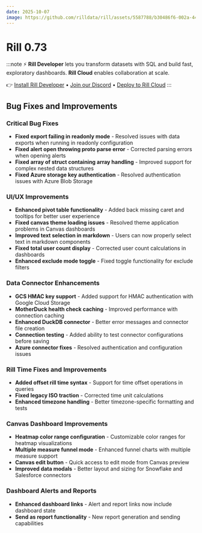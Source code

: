 ```yaml
---
date: 2025-10-07
image: https://github.com/rilldata/rill/assets/5587788/b30486f6-002a-445d-8a1b-955b6ec0066d
---
```


# Rill 0.73

:::note
⚡ **Rill Developer** lets you transform datasets with SQL and build fast, exploratory dashboards. **Rill Cloud** enables collaboration at scale.

👉 [Install Rill Developer](/get-started/install) • [Join our Discord](https://discord.gg/2ubRfjC7Rh) • [Deploy to Rill Cloud](/deploy/deploy-dashboard)
:::

## 


## Bug Fixes and Improvements

### Critical Bug Fixes

- **Fixed export failing in readonly mode** - Resolved issues with data exports when running in readonly configuration
- **Fixed alert open throwing proto parse error** - Corrected parsing errors when opening alerts
- **Fixed array of struct containing array handling** - Improved support for complex nested data structures
- **Fixed Azure storage key authentication** - Resolved authentication issues with Azure Blob Storage

### UI/UX Improvements

- **Enhanced pivot table functionality** - Added back missing caret and tooltips for better user experience
- **Fixed canvas theme loading issues** - Resolved theme application problems in Canvas dashboards
- **Improved text selection in markdown** - Users can now properly select text in markdown components
- **Fixed total user count display** - Corrected user count calculations in dashboards
- **Enhanced exclude mode toggle** - Fixed toggle functionality for exclude filters

### Data Connector Enhancements

- **GCS HMAC key support** - Added support for HMAC authentication with Google Cloud Storage
- **MotherDuck health check caching** - Improved performance with connection caching
- **Enhanced DuckDB connector** - Better error messages and connector file creation
- **Connection testing** - Added ability to test connector configurations before saving
- **Azure connector fixes** - Resolved authentication and configuration issues

### Rill Time Fixes and Improvements

- **Added offset rill time syntax** - Support for time offset operations in queries
- **Fixed legacy ISO traction** - Corrected time unit calculations
- **Enhanced timezone handling** - Better timezone-specific formatting and tests

### Canvas Dashboard Improvements

- **Heatmap color range configuration** - Customizable color ranges for heatmap visualizations
- **Multiple measure funnel mode** - Enhanced funnel charts with multiple measure support
- **Canvas edit button** - Quick access to edit mode from Canvas preview
- **Improved data modals** - Better layout and sizing for Snowflake and Salesforce connectors


### Dashboard Alerts and Reports

- **Enhanced dashboard links** - Alert and report links now include dashboard state
- **Send as report functionality** - New report generation and sending capabilities
